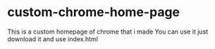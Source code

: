 # custom-chrome-home-page
This is a custom homepage of chrome that i made
You can use it just download it and use index.html
